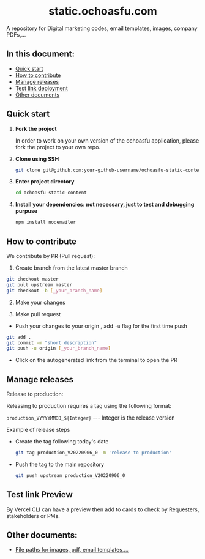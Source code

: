 <h1 align="center"> static.ochoasfu.com </h1>

A repository for Digital marketing codes, email templates, images, company PDFs,...

## In this document:
-   [Quick start](#quick-start)
-   [How to contribute](#how-to-contribute)
-   [Manage releases](#manage-releases)
-   [Test link deployment](#test-link-deployment)
-   [Other documents](#other-docs)

## Quick start
1.  **Fork the project**

    In order to work on your own version of the ochoasfu application, please fork the project to your own repo.

2.  **Clone using SSH**

    ```sh
    git clone git@github.com:your-github-username/ochoasfu-static-content.git
    ```

3.  **Enter project directory**

    ```sh
    cd ochoasfu-static-content
    ```

4.  **Install your dependencies: not necessary, just to test and debugging purpuse**

    ```sh
    npm install nodemailer
    ```


## How to contribute
We contribute by PR (Pull request):

1. Create branch from the latest master branch
```sh
git checkout master
git pull upstream master
git checkout -b [_your_branch_name]
```

2. Make your changes

3. Make pull request

-   Push your changes to your origin , add `-u` flag for the first time push

```sh
git add . 
git commit -m "short description"  
git push -u origin [_your_branch_name]
```

-   Click on the autogenerated link from the terminal to open the PR


## Manage releases
Release to production:

Releasing to production requires a tag using the following format:

`production_VYYYYMMDD_${Integer}` --- Integer is the release version

Example of release steps

-   Create the tag following today's date

    ```sh
    git tag production_V20220906_0 -m 'release to production'
    ```

-   Push the tag to the main repository

    ```sh
    git push upstream production_V20220906_0
    ```

## Test link Preview
By Vercel CLI can have a preview then add to cards to check by Requesters, stakeholders or PMs.

## Other documents:
-   [File paths for images, pdf, email templates,...](https://github.com/binary-com/ochoasfu-static-content/blob/master/public/documents/file-structure.md)

